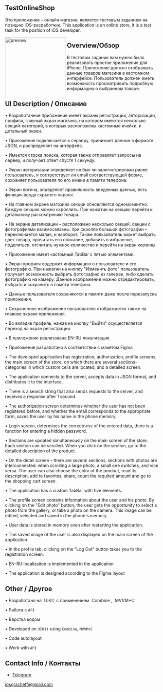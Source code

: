 <h2>TestOnlineShop</h2>

Это приложение – онлайн магазин, является тестовым заданием на позицию iOS-разработчик.
This application is an online store, it is a test task for the position of iOS developer.

<img src="https://user-images.githubusercontent.com/91027381/226894398-c38be833-5ed4-4549-8e8b-b59c307d165e.gif" alt="preview" width="200" align="left"/>

<h2>Overview/Обзор</h2>

В тестовом задании вам нужно было реализовать простое приложение для iPhone.
Приложение должно отображать данные товаров магазина в кастомном интерфейсе. 
Пользователь должен иметь возможность просматривать подробную информацию о выбранном товаре.



<h2>UI Description / Описание</h2>
<p>
  • Разработанное приложение имеет экраны регистрации, авторизации, профиля, главный экран магазина, на котором имеются несколько секций-категорий, в которых расположены кастомные ячейки, и детальный экран.
  
  • Приложение подключается к серверу, принимает данные в формате JSON, и распределяет на интерфейс.
  
  • Имеется строка поиска, которая также отправляет запросы на сервер, и получает ответ спустя 1 секунду.
  
  • Экран авторизации определяет не был ли зарегистрирован ранее пользователь, и соответствует ли email соответствующей форме, сохраняет пользователя по его имени в памяти телефона.
  
  • Экран логина, определяет правильность введенных данных, есть функция ввода скрытого пароля.
  
  • На главном экране магазина секции обновляются одномоментно. Каждую секцию можно скроллить. При нажатии на секцию перейти к детальному рассомтрению товара.
  
  • На экране детализации – расположено несколько секций, секции с фотографиями взаимосвязаны: при скролле большой фотографии – переключается малая, и наоборот. Также пользователь может выбрать цвет товара, прочитать его описание, добавить в избранное, поделиться, отсчитать нужное количество и перейти на экран корзины.
  
  • Приложение имеет кастомный TabBar с пятью элементами.
  
  • Экран профиля содержит информацию о пользователе и его фотографию. При нажатии на кнопку "Изменить фото" пользователь получает возможность выбрать фотографию из галереи, либо сделать фотографию на камеру. Данное изображение можно отредактировать, выбрать и сохранить в памяти телефона. 
  
  • Данные пользователя сохраняются в памяти даже после перезапуска приложения.
  
  • Сохраненное изображение пользователя отображается также на главное экране приложения.
  
  • Во вкладке профиль, нажав на кнопку "Выйти" осуществляется переход на экран регистрации.
  
  • В приложение реализована EN-RU локализация.
  
  • Приложение разработано в соответствии с макетом Figma
  
  
  
  • The developed application has registration, authorization, profile screens, the main screen of the store, on which there are several sections-categories in which custom cells are located, and a detailed screen.
  
  • The application connects to the server, accepts data in JSON format, and distributes it to the interface.
  
  • There is a search string that also sends requests to the server, and receives a response after 1 second.
  
  • The authorization screen determines whether the user has not been registered before, and whether the email corresponds to the appropriate form, saves the user by his name in the phone memory.
  
  • Login screen, determines the correctness of the entered data, there is a function for entering a hidden password.
  
  • Sections are updated simultaneously on the main screen of the store. Each section can be scrolled. When you click on the section, go to the detailed description of the product.
  
  • On the detail screen – there are several sections, sections with photos are interconnected: when scrolling a large photo, a small one switches, and vice versa. The user can also choose the color of the product, read its description, add to favorites, share, count the required amount and go to the shopping cart screen.
  
  • The application has a custom TabBar with five elements.
  
  • The profile screen contains information about the user and his photo. By clicking on the "Edit photo" button, the user gets the opportunity to select a photo from the gallery, or take a photo on the camera. This image can be edited, selected and saved in the phone's memory.
  
  • User data is stored in memory even after restarting the application.
  
  • The saved image of the user is also displayed on the main screen of the application.
  
  • In the profile tab, clicking on the "Log Out" button takes you to the registration screen.
  
  • EN-RU localization is implemented in the application
  
  • The application is designed according to the Figma layout
  
</p>

<h2>Other / Другое</h2>
<p>
  • Разработано на `UIKit` с применением `Combine`, `MVVM+C`
  
  • Работа с `API`
  
  • Верстка кодом
  
  • Developed on `UIKit` using `Combine`, `MVVM+C`
  
  • Code autolayout
  
  • Work with `API`
</p>

## Contact Info / Контакты
* [Telegram](https://t.me/kostya_grachev) 

iosgracheff@gmail.com
